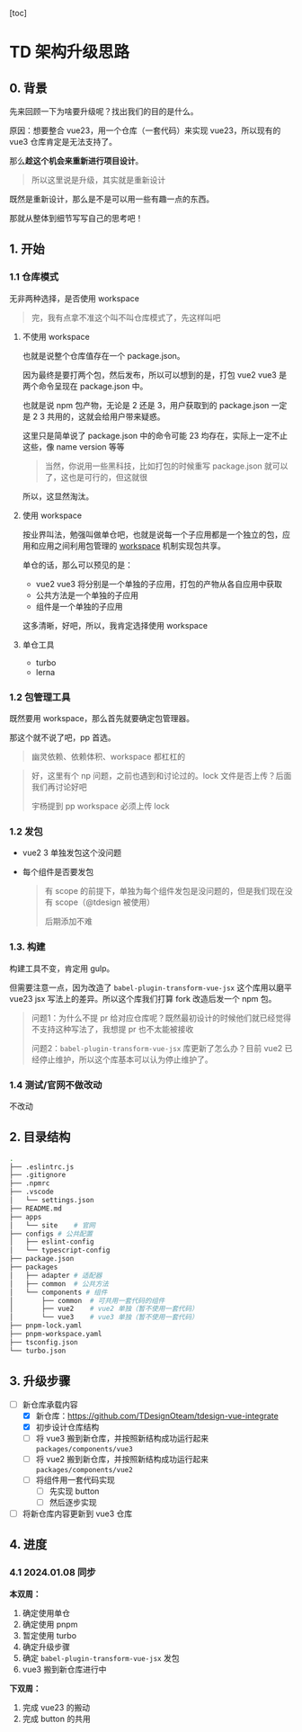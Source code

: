 [toc]

# TD 架构升级思路

## 0. 背景
先来回顾一下为啥要升级呢？找出我们的目的是什么。

原因：想要整合 vue23，用一个仓库（一套代码）来实现 vue23，所以现有的 vue3 仓库肯定是无法支持了。

那么**趁这个机会来重新进行项目设计**。
> 所以这里说是升级，其实就是重新设计

既然是重新设计，那么是不是可以用一些有趣一点的东西。

那就从整体到细节写写自己的思考吧！

## 1. 开始

### 1.1 仓库模式
无非两种选择，是否使用 workspace
> 完，我有点拿不准这个叫不叫仓库模式了，先这样叫吧

1. 不使用 workspace

   也就是说整个仓库值存在一个 package.json。

   因为最终是要打两个包，然后发布，所以可以想到的是，打包 vue2 vue3 是两个命令呈现在 package.json 中。

   也就是说 npm 包产物，无论是 2 还是 3，用户获取到的 package.json 一定是 2 3 共用的，这就会给用户带来疑惑。

   这里只是简单说了 package.json 中的命令可能 23 均存在，实际上一定不止这些，像 name version 等等

   > 当然，你说用一些黑科技，比如打包的时候重写 package.json 就可以了，这也是可行的，但这就很

   所以，这显然淘汰。

2. 使用 workspace

   按业界叫法，勉强叫做单仓吧，也就是说每一个子应用都是一个独立的包，应用和应用之间利用包管理的 [workspace](https://pnpm.io/workspaces) 机制实现包共享。

   单仓的话，那么可以预见的是：

   - vue2 vue3 将分别是一个单独的子应用，打包的产物从各自应用中获取
   - 公共方法是一个单独的子应用
   - 组件是一个单独的子应用

   这多清晰，好吧，所以，我肯定选择使用 workspace

3. 单仓工具
   - turbo
   - lerna

### 1.2 包管理工具
既然要用 workspace，那么首先就要确定包管理器。

那这个就不说了吧，pp 首选。

> 幽灵依赖、依赖体积、workspace 都杠杠的

> 好，这里有个 np 问题，之前也遇到和讨论过的。lock 文件是否上传？后面我们再讨论好吧
>
> 宇杨提到 pp workspace 必须上传 lock

### 1.2 发包

- vue2 3 单独发包这个没问题

- 每个组件是否要发包

  > 有 scope 的前提下，单独为每个组件发包是没问题的，但是我们现在没有 scope（@tdesign 被使用）
  >
  > 后期添加不难

### 1.3. 构建

构建工具不变，肯定用 gulp。

但需要注意一点，因为改造了 `babel-plugin-transform-vue-jsx` 这个库用以磨平 vue23 jsx 写法上的差异。所以这个库我们打算 fork 改造后发一个 npm 包。

> 问题1：为什么不提 pr 给对应仓库呢？既然最初设计的时候他们就已经觉得不支持这种写法了，我想提 pr 也不太能被接收
>
> 问题2：`babel-plugin-transform-vue-jsx` 库更新了怎么办？目前 vue2 已经停止维护，所以这个库基本可以认为停止维护了。

### 1.4 测试/官网不做改动

不改动

## 2. 目录结构

```bash
.
├── .eslintrc.js
├── .gitignore
├── .npmrc
├── .vscode
│   └── settings.json
├── README.md
├── apps
│   └── site	# 官网
├── configs	# 公共配置
│   ├── eslint-config
│   └── typescript-config
├── package.json
├── packages
│   ├── adapter	# 适配器
│   ├── common	# 公共方法
│   └── components # 组件
│       ├── common	# 可共用一套代码的组件
│       ├── vue2	# vue2 单独（暂不使用一套代码）
│       └── vue3	# vue3 单独（暂不使用一套代码）
├── pnpm-lock.yaml
├── pnpm-workspace.yaml
├── tsconfig.json
└── turbo.json
```

## 3. 升级步骤

- [ ] 新仓库承载内容
  - [x] 新仓库：https://github.com/TDesignOteam/tdesign-vue-integrate
  - [x] 初步设计仓库结构
  - [ ] 将 vue3 搬到新仓库，并按照新结构成功运行起来`packages/components/vue3`
  - [ ] 将 vue2 搬到新仓库，并按照新结构成功运行起来`packages/components/vue2`
  - [ ] 将组件用一套代码实现
    - [ ] 先实现 button 
    - [ ] 然后逐步实现
- [ ] 将新仓库内容更新到 vue3 仓库

## 4. 进度

### 4.1 2024.01.08 同步

**本双周：**

1. 确定使用单仓
2. 确定使用 pnpm
3. 暂定使用 turbo
4. 确定升级步骤
5. 确定 `babel-plugin-transform-vue-jsx` 发包
6. vue3 搬到新仓库进行中

**下双周：**

1. 完成 vue23 的搬动
2. 完成 button 的共用